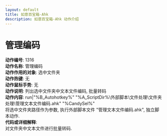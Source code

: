 ```yaml
---
layout: default
title: 如意百宝箱-Ahk
description: 如意百宝箱-Ahk 动作介绍
---
```


# [](#header-2) 管理编码
**动作编号**: 1316  
**动作名称**: 管理编码  
**动作作用的对象**: 选中文件夹  
**动作热键**: 无  
**动作鼠标手势**: 无  
**动作说明**: 列出选中文件夹中文本文件编码, 批量转码  
**动作内容**: run|"%B_Autohotkey%" "%A_ScriptDir%\外部脚本\文件处理\文件夹处理\管理文本文件编码.ahk" "%CandySel%"  
将选中文件夹路径作为参数, 执行外部脚本文件 "管理文本文件编码.ahk", 独立脚本动作.   
**代码或详细解释**:  
对文件夹中文本文件进行批量转码.  